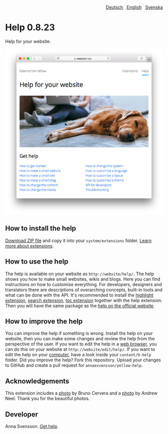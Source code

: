 <p align="right"><a href="README-de.md">Deutsch</a> &nbsp; <a href="README.md">English</a> &nbsp; <a href="README-sv.md">Svenska</a></p>

# Help 0.8.23

Help for your website.

<p align="center"><img src="help-screenshot.png?raw=true" alt="Screenshot"></p>

## How to install the help

[Download ZIP file](https://github.com/annaesvensson/yellow-help/archive/main.zip) and copy it into your `system/extensions` folder. [Learn more about extensions](https://github.com/annaesvensson/yellow-update).

## How to use the help

The help is available on your website as `http://website/help/`. The help shows you how to make small websites, wikis and blogs. Here you can find instructions on how to customise everything. For developers, designers and translators there are descriptions of overarching concepts, built-in tools and what can be done with the API. It's recommended to install the [highlight extension](https://github.com/annaesvensson/yellow-highlight), [search extension](https://github.com/annaesvensson/yellow-search), [toc extension](https://github.com/annaesvensson/yellow-toc) together with the help extension. Then you will have the same package as the [help on the official website](https://datenstrom.se/yellow/help/). 

## How to improve the help

You can improve the help if something is wrong. Install the help on your website, then you can make some changes and review the help from the perspective of the user. If you want to edit the help in a [web browser](https://github.com/annaesvensson/yellow-edit), you can do this on your website at `http://website/edit/help/`. If you want to edit the help on your [computer](https://github.com/annaesvensson/yellow-core), have a look inside your `content/9-help` folder. Did you improve the help? Fork this repository. Upload your changes to GitHub and create a pull request for `annaesvensson/yellow-help`.

## Acknowledgements

This extension includes a [photo](https://unsplash.com/photos/azsk_6IMT3I) by Bruno Cervera and a [photo](https://unsplash.com/photos/sZYUKEWsDLA) by Andrew Neel. Thank you for the beautiful photos.

## Developer

Anna Svensson. [Get help](https://datenstrom.se/yellow/help/).

